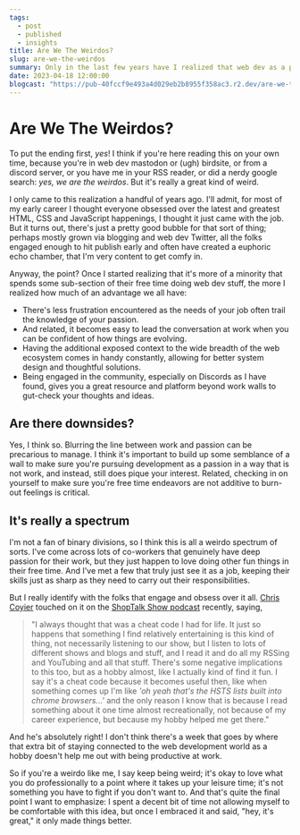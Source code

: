 ```yaml
---
tags:
  - post
  - published
  - insights
title: Are We The Weirdos?
slug: are-we-the-weirdos
summary: Only in the last few years have I realized that web dev as a profession and a hobby is like having a superpower, but it also makes me kind of weird.
date: 2023-04-18 12:00:00
blogcast: "https://pub-40fccf9e493a4d029eb2b8955f358ac3.r2.dev/are-we-the-weirdos.mp3"
---
```


# Are We The Weirdos?

To put the ending first, *yes*! I think if you're here reading this on your own time, because you're in web dev mastodon or (ugh) birdsite, or from a discord server, or you have me in your RSS reader, or did a nerdy google search: *yes, we are the weirdos*. But it's really a great kind of weird.

I only came to this realization a handful of years ago. I'll admit, for most of my early career I thought everyone obsessed over the latest and greatest HTML, CSS and JavaScript happenings, I thought it just came with the job. But it turns out, there's just a pretty good bubble for that sort of thing; perhaps mostly grown via blogging and web dev Twitter, all the folks engaged enough to hit publish early and often have created a euphoric echo chamber, that I'm very content to get comfy in.

Anyway, the point? Once I started realizing that it's more of a minority that spends some sub-section of their free time doing web dev stuff, the more I realized how much of an advantage we all have:

- There's less frustration encountered as the needs of your job often trail the knowledge of your passion.
- And related, it becomes easy to lead the conversation at work when you can be confident of how things are evolving.
- Having the additional exposed context to the wide breadth of the web ecosystem comes in handy constantly, allowing for better system design and thoughtful solutions.
- Being engaged in the community, especially on Discords as I have found, gives you a great resource and platform beyond work walls to gut-check your thoughts and ideas.

## Are there downsides?

Yes, I think so. Blurring the line between work and passion can be precarious to manage. I think it's important to build up some semblance of a wall to make sure you're pursuing development as a passion in a way that is not work, and instead, still does pique your interest. Related, checking in on yourself to make sure you're free time endeavors are not additive to burn-out feelings is critical.

## It's really a spectrum

I'm not a fan of binary divisions, so I think this is all a weirdo spectrum of sorts. I've come across lots of co-workers that genuinely have deep passion for their work, but they just happen to love doing other fun things in their free time. And I've met a few that truly just see it as a job, keeping their skills just as sharp as they need to carry out their responsibilities.

But I really identify with the folks that engage and obsess over it all. [Chris Coyier](https://chriscoyier.net) touched on it on the [ShopTalk Show podcast](https://shoptalkshow.com/561/) recently, saying,

> "I always thought that was a cheat code I had for life. It just so happens that something I find relatively entertaining is this kind of thing, not necessarily listening to our show, but I listen to lots of different shows and blogs and stuff, and I read it and do all my RSSing and YouTubing and all that stuff. There's some negative implications to this too, but as a hobby almost, like I actually kind of find it fun. I say it's a cheat code because it becomes useful then, like when something comes up I'm like *'oh yeah that's the HSTS lists built into chrome browsers...'* and the only reason I know that is because I read something about it one time almost recreationally, not because of my career experience, but because my hobby helped me get there."

And he's absolutely right! I don't think there's a week that goes by where that extra bit of staying connected to the web development world as a hobby doesn't help me out with being productive at work.

So if you're a weirdo like me, I say keep being weird; it's okay to love what you do professionally to a point where it takes up your leisure time; it's not something you have to fight if you don't want to. And that's quite the final point I want to emphasize: I spent a decent bit of time not allowing myself to be comfortable with this idea, but once I embraced it and said, "hey, it's great," it only made things better.

